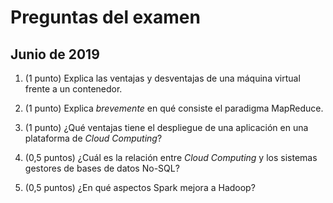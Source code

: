 # Preguntas del examen

## Junio de 2019

1. (1 punto) Explica las ventajas y desventajas de una máquina virtual frente a un contenedor.

2. (1 punto) Explica _brevemente_ en qué consiste el paradigma MapReduce.

3. (1 punto) ¿Qué ventajas tiene el despliegue de una aplicación en una plataforma de _Cloud Computing_?

4. (0,5 puntos) ¿Cuál es la relación entre _Cloud Computing_ y los sistemas gestores de bases de datos No-SQL?

5. (0,5 puntos) ¿En qué aspectos Spark mejora a Hadoop?

